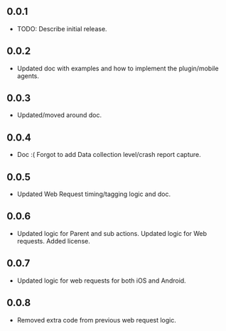 ## 0.0.1
* TODO: Describe initial release.

## 0.0.2 
* Updated doc with examples and how to implement the plugin/mobile agents.

## 0.0.3
* Updated/moved around doc.

## 0.0.4
* Doc :( Forgot to add Data collection level/crash report capture.

## 0.0.5
* Updated Web Request timing/tagging logic and doc.

## 0.0.6
* Updated logic for Parent and sub actions. Updated logic for Web requests. Added license.

## 0.0.7
* Updated logic for web requests for both iOS and Android.

## 0.0.8
* Removed extra code from previous web request logic.